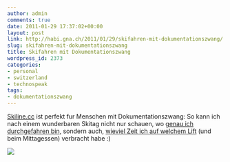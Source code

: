 ```yaml
---
author: admin
comments: true
date: 2011-01-29 17:37:02+00:00
layout: post
link: http://habi.gna.ch/2011/01/29/skifahren-mit-dokumentationszwang/
slug: skifahren-mit-dokumentationszwang
title: Skifahren mit Dokumentationszwang
wordpress_id: 2373
categories:
- personal
- switzerland
- technospeak
tags:
- dokumentationszwang
---
```


[Skiline.cc](http://www.skiline.cc) ist perfekt fur Menschen mit Dokumentationszwang: So kann ich nach einem wunderbaren Skitag nicht nur schauen, wo [genau ich durchgefahren bin](http://www.gpsies.com/map.do?fileId=cvsjilsvblimjmbx), sondern auch, [wieviel Zeit ich auf welchem Lift](http://www.skiline.cc/skiing_day/1mj4otpssjg) (und beim Mittagessen) verbracht habe :)


[![](http://habi.gna.ch/wp-content/uploads/2011/01/Screen-shot-2011-01-29-at-18.30.39-300x109.png)](http://habi.gna.ch/wp-content/uploads/2011/01/Screen-shot-2011-01-29-at-18.30.39.png)

